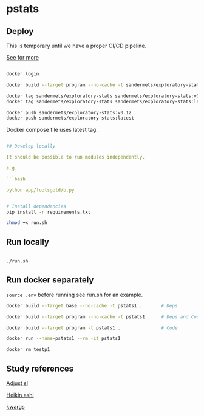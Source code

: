 # pstats

## Deploy

This is temporary until we have a proper CI/CD pipeline.

[See for more](https://stackoverflow.com/questions/51253987/building-a-multi-stage-dockerfile-with-target-flag-builds-all-stages-instead-o)

```bash

docker login

docker build --target program --no-cache -t sandermets/exploratory-stats .

docker tag sandermets/exploratory-stats sandermets/exploratory-stats:v0.12
docker tag sandermets/exploratory-stats sandermets/exploratory-stats:latest

docker push sandermets/exploratory-stats:v0.12
docker push sandermets/exploratory-stats:latest
```

Docker compose file uses latest tag.

```yaml

## Develop locally

It should be possible to run modules independently.

e.g.

```bash

python app/foolsgold/b.py

```


```bash

# Install dependencies
pip install -r requirements.txt

chmod +x run.sh
```

## Run locally

```bash

./run.sh

```

## Run docker separately

`source .env` before running see run.sh for an example.

```bash
docker build --target base --no-cache -t pstats1 .       # Deps

docker build --target program --no-cache -t pstats1 .    # Deps and Code

docker build --target program -t pstats1 .               # Code

docker run --name=pstats1 --rm -it pstats1

docker rm testp1
```

## Study references

[Adjust sl](https://stackoverflow.com/questions/76328503/how-to-set-a-stoploss-in-vectorbt-based-on-the-number-of-ticks-or-price-per-cont)

[Heikin ashi](https://stackoverflow.com/questions/40613480/heiken-ashi-using-pandas-python)

[kwargs](https://stackoverflow.com/questions/1769403/what-is-the-purpose-and-use-of-kwargs)
